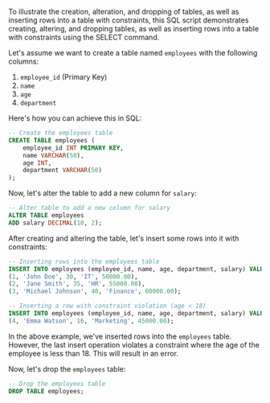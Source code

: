 To illustrate the creation, alteration, and dropping of tables, as well as inserting rows into a table with constraints, this SQL script demonstrates creating, altering, and dropping tables, as well as inserting rows into a table with constraints using the SELECT command.

Let's assume we want to create a table named `employees` with the following columns:

1. `employee_id` (Primary Key)
2. `name`
3. `age`
4. `department`

Here's how you can achieve this in SQL:

```sql
-- Create the employees table
CREATE TABLE employees (
    employee_id INT PRIMARY KEY,
    name VARCHAR(50),
    age INT,
    department VARCHAR(50)
);
```

Now, let's alter the table to add a new column for `salary`:

```sql
-- Alter table to add a new column for salary
ALTER TABLE employees
ADD salary DECIMAL(10, 2);
```

After creating and altering the table, let's insert some rows into it with constraints:

```sql
-- Inserting rows into the employees table
INSERT INTO employees (employee_id, name, age, department, salary) VALUES
(1, 'John Doe', 30, 'IT', 50000.00),
(2, 'Jane Smith', 35, 'HR', 55000.00),
(3, 'Michael Johnson', 40, 'Finance', 60000.00);

-- Inserting a row with constraint violation (age < 18)
INSERT INTO employees (employee_id, name, age, department, salary) VALUES
(4, 'Emma Watson', 16, 'Marketing', 45000.00);
```

In the above example, we've inserted rows into the `employees` table. However, the last insert operation violates a constraint where the age of the employee is less than 18. This will result in an error.

Now, let's drop the `employees` table:

```sql
-- Drop the employees table
DROP TABLE employees;
```
